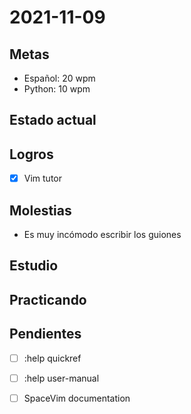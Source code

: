 # 2021-11-09
## Metas
- Español: 20 wpm
- Python: 10 wpm

## Estado actual

## Logros
- [x] Vim tutor

## Molestias
- Es muy incómodo escribir los guiones

## Estudio

## Practicando

## Pendientes
- [ ] :help quickref
- [ ] :help user-manual
- [ ] SpaceVim documentation

